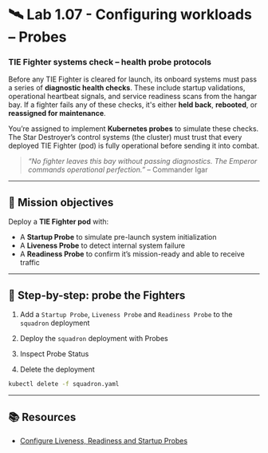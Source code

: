# 🛰️ Lab 1.07 - Configuring workloads – Probes

### **TIE Fighter systems check – health probe protocols**

Before any TIE Fighter is cleared for launch, its onboard systems must pass a series of **diagnostic health checks**. These include startup validations, operational heartbeat signals, and service readiness scans from the hangar bay. If a fighter fails any of these checks, it's either **held back**, **rebooted**, or **reassigned for maintenance**.

You’re assigned to implement **Kubernetes probes** to simulate these checks. The Star Destroyer’s control systems (the cluster) must trust that every deployed TIE Fighter (pod) is fully operational before sending it into combat.

> *“No fighter leaves this bay without passing diagnostics. The Emperor commands operational perfection.”* – Commander Igar

---

## 🎯 Mission objectives

Deploy a **TIE Fighter pod** with:

* A **Startup Probe** to simulate pre-launch system initialization
* A **Liveness Probe** to detect internal system failure
* A **Readiness Probe** to confirm it’s mission-ready and able to receive traffic

---

## 🧭 Step-by-step: probe the Fighters

1. Add a `Startup Probe`, `Liveness Probe` and `Readiness Probe` to the `squadron` deployment

2. Deploy the `squadron` deployment with Probes

3. Inspect Probe Status

4. Delete the deployment

```bash
kubectl delete -f squadron.yaml
```

---

## 📚 Resources
- [Configure Liveness, Readiness and Startup Probes](https://kubernetes.io/docs/tasks/configure-pod-container/configure-liveness-readiness-startup-probes/)